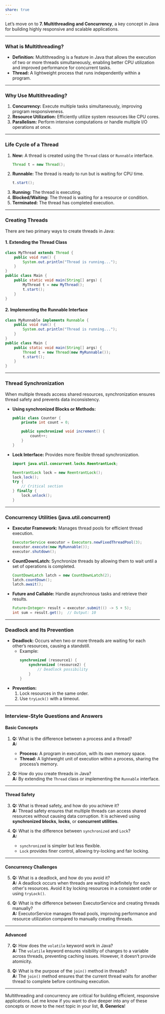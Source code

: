 ```yaml
---
share: true
---
```


Let’s move on to **7. Multithreading and Concurrency**, a key concept in Java for building highly responsive and scalable applications.

---

### **What is Multithreading?**

- **Definition:** Multithreading is a feature in Java that allows the execution of two or more threads simultaneously, enabling better CPU utilization and improved performance for concurrent tasks.
- **Thread:** A lightweight process that runs independently within a program.

---

### **Why Use Multithreading?**

1. **Concurrency:** Execute multiple tasks simultaneously, improving program responsiveness.  
2. **Resource Utilization:** Efficiently utilize system resources like CPU cores.  
3. **Parallelism:** Perform intensive computations or handle multiple I/O operations at once.

---

### **Life Cycle of a Thread**

1. **New:** A thread is created using the `Thread` class or `Runnable` interface.  
   ```java
   Thread t = new Thread();
   ```
2. **Runnable:** The thread is ready to run but is waiting for CPU time.  
   ```java
   t.start();
   ```
3. **Running:** The thread is executing.  
4. **Blocked/Waiting:** The thread is waiting for a resource or condition.  
5. **Terminated:** The thread has completed execution.

---

### **Creating Threads**

There are two primary ways to create threads in Java:

#### **1. Extending the Thread Class**
```java
class MyThread extends Thread {
    public void run() {
        System.out.println("Thread is running...");
    }
}
public class Main {
    public static void main(String[] args) {
        MyThread t = new MyThread();
        t.start();
    }
}
```

#### **2. Implementing the Runnable Interface**
```java
class MyRunnable implements Runnable {
    public void run() {
        System.out.println("Thread is running...");
    }
}
public class Main {
    public static void main(String[] args) {
        Thread t = new Thread(new MyRunnable());
        t.start();
    }
}
```

---

### **Thread Synchronization**

When multiple threads access shared resources, synchronization ensures thread safety and prevents data inconsistency.

- **Using synchronized Blocks or Methods:**
  ```java
  public class Counter {
      private int count = 0;

      public synchronized void increment() {
          count++;
      }
  }
  ```

- **Lock Interface:** Provides more flexible thread synchronization.
  ```java
  import java.util.concurrent.locks.ReentrantLock;

  ReentrantLock lock = new ReentrantLock();
  lock.lock();
  try {
      // Critical section
  } finally {
      lock.unlock();
  }
  ```

---

### **Concurrency Utilities (java.util.concurrent)**

- **Executor Framework:** Manages thread pools for efficient thread execution.  
  ```java
  ExecutorService executor = Executors.newFixedThreadPool(3);
  executor.execute(new MyRunnable());
  executor.shutdown();
  ```

- **CountDownLatch:** Synchronize threads by allowing them to wait until a set of operations is completed.  
  ```java
  CountDownLatch latch = new CountDownLatch(2);
  latch.countDown();
  latch.await();
  ```

- **Future and Callable:** Handle asynchronous tasks and retrieve their results.  
  ```java
  Future<Integer> result = executor.submit(() -> 5 + 5);
  int sum = result.get();  // Output: 10
  ```

---

### **Deadlock and Its Prevention**

- **Deadlock:** Occurs when two or more threads are waiting for each other’s resources, causing a standstill.  
  - Example:
    ```java
    synchronized (resource1) {
        synchronized (resource2) {
            // Deadlock possibility
        }
    }
    ```
- **Prevention:**  
  1. Lock resources in the same order.  
  2. Use `tryLock()` with a timeout.

---

### **Interview-Style Questions and Answers**

#### **Basic Concepts**
1. **Q:** What is the difference between a process and a thread?  
   **A:**  
   - **Process:** A program in execution, with its own memory space.  
   - **Thread:** A lightweight unit of execution within a process, sharing the process’s memory.

2. **Q:** How do you create threads in Java?  
   **A:** By extending the `Thread` class or implementing the `Runnable` interface.

---

#### **Thread Safety**
3. **Q:** What is thread safety, and how do you achieve it?  
   **A:** Thread safety ensures that multiple threads can access shared resources without causing data corruption. It is achieved using **synchronized blocks**, **locks**, or **concurrent utilities**.

4. **Q:** What is the difference between `synchronized` and `Lock`?  
   **A:**  
   - `synchronized` is simpler but less flexible.  
   - `Lock` provides finer control, allowing try-locking and fair locking.

---

#### **Concurrency Challenges**
5. **Q:** What is a deadlock, and how do you avoid it?  
   **A:** A deadlock occurs when threads are waiting indefinitely for each other's resources. Avoid it by locking resources in a consistent order or using `tryLock()`.

6. **Q:** What is the difference between ExecutorService and creating threads manually?  
   **A:** ExecutorService manages thread pools, improving performance and resource utilization compared to manually creating threads.

---

#### **Advanced**
7. **Q:** How does the `volatile` keyword work in Java?  
   **A:** The `volatile` keyword ensures visibility of changes to a variable across threads, preventing caching issues. However, it doesn’t provide atomicity.

8. **Q:** What is the purpose of the `join()` method in threads?  
   **A:** The `join()` method ensures that the current thread waits for another thread to complete before continuing execution.

---

Multithreading and concurrency are critical for building efficient, responsive applications. Let me know if you want to dive deeper into any of these concepts or move to the next topic in your list, **8. Generics**!